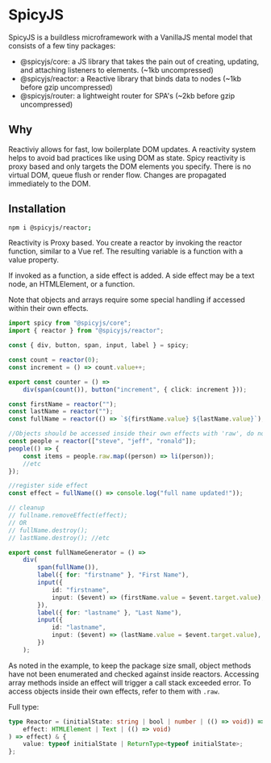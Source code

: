 # SpicyJS

SpicyJS is a buildless microframework with a VanillaJS mental model that consists of a few tiny packages:

- @spicyjs/core: a JS library that takes the pain out of creating, updating, and attaching listeners to elements. (~1kb uncompressed)
- @spicyjs/reactor: a Reactive library that binds data to nodes (~1kb before gzip uncompressed)
- @spicyjs/router: a lightweight router for SPA's (~2kb before gzip uncompressed)

## Why

Reactiviy allows for fast, low boilerplate DOM updates. A reactivity system helps to avoid bad practices like using DOM as state. Spicy reactivity is proxy based and only targets the DOM elements you specify. There is no virtual DOM, queue flush or render flow. Changes are propagated immediately to the DOM.

## Installation

```bash
npm i @spicyjs/reactor;
```

Reactivity is Proxy based. You create a reactor by invoking the reactor function, similar to a Vue ref. The resulting variable is a function with a value property.

If invoked as a function, a side effect is added. A side effect may be a text node, an HTMLElement, or a function.

Note that objects and arrays require some special handling if accessed within their own effects.

```ts
import spicy from "@spicyjs/core";
import { reactor } from "@spicyjs/reactor";

const { div, button, span, input, label } = spicy;

const count = reactor(0);
const increment = () => count.value++;

export const counter = () =>
	div(span(count()), button("increment", { click: increment }));

const firstName = reactor("");
const lastName = reactor("");
const fullName = reactor(() => `${firstName.value} ${lastName.value}`);

//Objects should be accessed inside their own effects with 'raw', do not update objects inside their own effects
const people = reactor(["steve", "jeff", "ronald"]);
people(() => {
	const items = people.raw.map((person) => li(person));
	//etc
});

//register side effect
const effect = fullName(() => console.log("full name updated!"));

// cleanup
// fullname.removeEffect(effect);
// OR
// fullName.destroy();
// lastName.destroy(); //etc

export const fullNameGenerator = () =>
	div(
		span(fullName()),
		label({ for: "firstname" }, "First Name"),
		input({
			id: "firstname",
			input: ($event) => (firstName.value = $event.target.value),
		}),
		label({ for: "lastname" }, "Last Name"),
		input({
			id: "lastname",
			input: ($event) => (lastName.value = $event.target.value),
		})
	);
```

As noted in the example, to keep the package size small, object methods have not been enumerated and checked against inside reactors. Accessing array methods inside an effect will trigger a call stack exceeded error. To access objects inside their own effects, refer to them with `.raw`.

Full type:

```ts
type Reactor = (initialState: string | bool | number | (() => void)) => ((
	effect: HTMLElement | Text | (() => void)
) => effect) & {
	value: typeof initialState | ReturnType<typeof initialState>;
};
```
